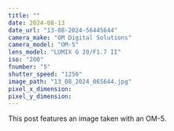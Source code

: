 ```yaml
---
title: ""
date: 2024-08-13
date_url: "13-08-2024-56445644"
camera_make: "OM Digital Solutions"
camera_model: "OM-5"
lens_model: "LUMIX G 20/F1.7 II"
iso: "200"
fnumber: "5"
shutter_speed: "1250"
image_path: "13_08_2024_065644.jpg"
pixel_x_dimension: 
pixel_y_dimension: 
---
```


This post features an image taken with an OM-5.